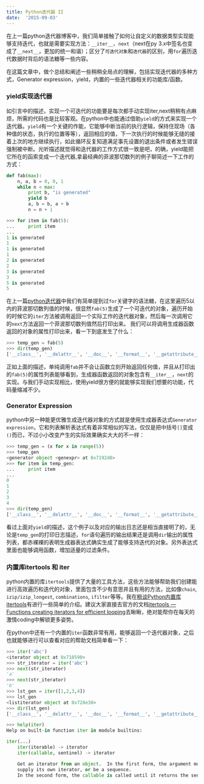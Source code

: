 ```yaml
---
title: Python迭代器 II
date:  '2015-09-03'
---
```


在上一篇python迭代器博客中，我们简单接触了如何让自定义的数据类型实现能够支持迭代，也就是需要实现方法：`__iter__`、`next`（next在py 3.x中签名也变成了`__next__`，更加的统一和谐）；区分了`可迭代对象`和`迭代器`的区别，用`for`遍历迭代数据时背后的语法糖等一些内容。

在这篇文章中，做个总结和阐述一些稍稍全局点的理解，包括实现迭代器的多种方式，Generator expression，yield，内置的一些迭代器相关的功能库/函数。

### yield实现迭代器

如引言中的描述，实现一个可迭代的功能要是每次都手动实现iter,next稍稍有点麻烦，所需的代码也是比较客观。在python中也能通过借助`yield`的方式来实现一个迭代器。`yield`有一个关键的作能，它能够中断当前的执行逻辑，保持住现场（各种值的状态，执行的位置等等），返回相应的值，下一次执行的时候能够无缝的接着上次的地方继续执行，如此循环反复知道满足事先设置的退出条件或者发生错误强制被中断。光听描述就觉得和迭代器的工作方式很一致是吧，的确，yield能把它所在的函索变成一个迭代器,拿最经典的菲波那切数列的例子聊简述一下工作的方式：

```python
def fab(max):
    n, a, b = 0, 0, 1
    while n < max:
    	print b, "is generated"
        yield b
        a, b = b, a + b
        n = n + 1

>>> for item in fab(5):
...     print item
...
1 is generated
1
1 is generated
1
2 is generated
2
3 is generated
3
5 is generated
5
```
在上一篇[python迭代器](http://www.jianshu.com/p/d3fb22de98ee)中我们有简单提到过`for`关键字的语法糖，在这里遍历5以内的菲波那切数列值的时候，很显然`fab(5)`生成了一个可迭代的对象，遍历开始的时候它的`iter`方法被调用返回一个实际工作的迭代器对象，然后每一次调用它的`next`方法返回一个菲波那切数列值然后打印出来。
我们可以将调用生成器函数返回的对象的属性打印出来，看一下到底发生了什么：

```python
>>> temp_gen = fab(5)
>>> dir(temp_gen)
['__class__', '__delattr__', '__doc__', '__format__', '__getattribute__', '__hash__', '__init__', '__iter__', '__name__', '__new__', '__reduce__', '__reduce_ex__', '__repr__', '__setattr__', '__sizeof__', '__str__', '__subclasshook__', 'close', 'gi_code', 'gi_frame', 'gi_running', 'next', 'send', 'throw']
```
正如上面的描述，单纯调用`fab`并不会让函数立刻开始返回任何值，并且从打印出的`fab(5)`的属性列表能够看到，生成器函数返回的对象包含有`__iter__`，`next`的实现。与我们手动实现相比，使用yield很方便的就能够实现我们想要的功能，代码量缩减不少。

### Generator Expression

python中另一种能更优雅生成迭代器对象的方式就是使用生成器表达式`Generator expression`，它和列表解析表达式有着非常相似的写法，仅仅是把中括号`[]`变成`()`而已，不过小小改变产生的实际效果确实大大的不一样：

```python
>>> temp_gen = (x for x in range(5))
>>> temp_gen
<generator object <genexpr> at 0x7192d8>
>>> for item in temp_gen:
...     print item
...
0
1
2
3
4
>>> dir(temp_gen)
['__class__', '__delattr__', '__doc__', '__format__', '__getattribute__', '__hash__', '__init__', '__iter__', '__name__', '__new__', '__reduce__', '__reduce_ex__', '__repr__', '__setattr__', '__sizeof__', '__str__', '__subclasshook__', 'close', 'gi_code', 'gi_frame', 'gi_running', 'next', 'send', 'throw']
```
看过上面对`yield`的描述，这个例子以及对应的输出日志还是相当直接明了的，无论是`temp_gen`的打印日志描述，`for`语句遍历的输出结果还是调用`dir`输出的属性列表，都赤裸裸的表明生成器表达式确实生成了能够支持迭代的对象。另外表达式里面也能够调用函数，增加适量的过滤条件。

### 内置库itertools 和 iter

python内置的库`itertools`提供了大量的工具方法，这些方法能够帮助我们创建能进行高效遍历和迭代的对象，里面包含不少有意思并且有用的方法，比如像`chain`, `izip/izip_longest`, `combinations`, `ifilter`等等。我在[粗谈Python内置库itertools](http://www.jianshu.com/p/db56bb477e1a)有进行一些简单的介绍。建议大家直接去官方的文档[itertools — Functions creating iterators for efficient looping](https://docs.python.org/2/library/itertools.html#itertools.izip_longest)去瞅瞅，绝对能帮你在每天的激情coding中解锁更多姿势。

在python中还有一个内置的`iter`函数非常有用，能够返回一个迭代器对象，之后也就能够进行可以查看对应的帮助文档简单看一下：

```python
>>> iter('abc')
<iterator object at 0x718590>
>>> str_iterator = iter('abc')
>>> next(str_iterator)
'a'
>>> next(str_iterator)
'b'
>>> lst_gen = iter([1,2,3,4])
>>> lst_gen
<listiterator object at 0x728e30>
>>> dir(lst_gen)
['__class__', '__delattr__', '__doc__', '__format__', '__getattribute__', '__hash__', '__init__', '__iter__', '__length_hint__', '__new__', '__reduce__', '__reduce_ex__', '__repr__', '__setattr__', '__sizeof__', '__str__', '__subclasshook__', 'next']

>>> help(iter)
Help on built-in function iter in module builtins:

iter(...)
    iter(iterable) -> iterator
    iter(callable, sentinel) -> iterator

    Get an iterator from an object.  In the first form, the argument must
    supply its own iterator, or be a sequence.
    In the second form, the callable is called until it returns the sentinel.
```

